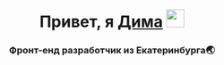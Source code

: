 <h1 align="center">Привет, я <a href="https://t.me/dima_gorbusha" target="_blank">Дима</a> 
<img src="https://github.com/blackcater/blackcater/raw/main/images/Hi.gif" width="32" height="32"/></h1>
<h3 align='center'>Фронт-енд разработчик из Екатеринбурга🌏</h3>
